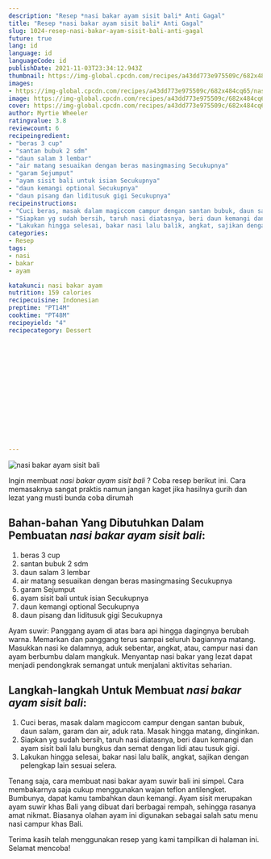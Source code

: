 ```yaml
---
description: "Resep *nasi bakar ayam sisit bali* Anti Gagal"
title: "Resep *nasi bakar ayam sisit bali* Anti Gagal"
slug: 1024-resep-nasi-bakar-ayam-sisit-bali-anti-gagal
future: true
lang: id
language: id
languageCode: id
publishDate: 2021-11-03T23:34:12.943Z 
thumbnail: https://img-global.cpcdn.com/recipes/a43dd773e975509c/682x484cq65/nasi-bakar-ayam-sisit-bali-foto-resep-utama.png
images:
- https://img-global.cpcdn.com/recipes/a43dd773e975509c/682x484cq65/nasi-bakar-ayam-sisit-bali-foto-resep-utama.png
image: https://img-global.cpcdn.com/recipes/a43dd773e975509c/682x484cq65/nasi-bakar-ayam-sisit-bali-foto-resep-utama.png
cover: https://img-global.cpcdn.com/recipes/a43dd773e975509c/682x484cq65/nasi-bakar-ayam-sisit-bali-foto-resep-utama.png
author: Myrtie Wheeler
ratingvalue: 3.8
reviewcount: 6
recipeingredient:
- "beras 3 cup"
- "santan bubuk 2 sdm"
- "daun salam 3 lembar"
- "air matang sesuaikan dengan beras masingmasing Secukupnya"
- "garam Sejumput"
- "ayam sisit bali untuk isian Secukupnya"
- "daun kemangi optional Secukupnya"
- "daun pisang dan liditusuk gigi Secukupnya"
recipeinstructions:
- "Cuci beras, masak dalam magiccom campur dengan santan bubuk, daun salam, garam dan air, aduk rata. Masak hingga matang, dinginkan."
- "Siapkan yg sudah bersih, taruh nasi diatasnya, beri daun kemangi dan ayam sisit bali lalu bungkus dan semat dengan lidi atau tusuk gigi."
- "Lakukan hingga selesai, bakar nasi lalu balik, angkat, sajikan dengan pelengkap lain sesuai selera."
categories:
- Resep
tags:
- nasi
- bakar
- ayam

katakunci: nasi bakar ayam 
nutrition: 159 calories
recipecuisine: Indonesian
preptime: "PT14M"
cooktime: "PT48M"
recipeyield: "4"
recipecategory: Dessert


     
    
    
    
    
    
    
    
    
    
    
      
    
---
```



![*nasi bakar ayam sisit bali*](https://img-global.cpcdn.com/recipes/a43dd773e975509c/682x484cq65/nasi-bakar-ayam-sisit-bali-foto-resep-utama.png)

Ingin membuat *nasi bakar ayam sisit bali* ? Coba resep berikut ini. Cara memasaknya sangat praktis namun jangan kaget jika hasilnya gurih dan lezat yang musti bunda coba dirumah

<!--inarticleads1-->

## Bahan-bahan Yang Dibutuhkan Dalam Pembuatan *nasi bakar ayam sisit bali*:

1. beras 3 cup
1. santan bubuk 2 sdm
1. daun salam 3 lembar
1. air matang sesuaikan dengan beras masingmasing Secukupnya
1. garam Sejumput
1. ayam sisit bali untuk isian Secukupnya
1. daun kemangi optional Secukupnya
1. daun pisang dan liditusuk gigi Secukupnya

Ayam suwir: Panggang ayam di atas bara api hingga dagingnya berubah warna. Memarkan dan panggang terus sampai seluruh bagiannya matang. Masukkan nasi ke dalamnya, aduk sebentar, angkat, atau, campur nasi dan ayam berbumbu dalam mangkuk. Menyantap nasi bakar yang lezat dapat menjadi pendongkrak semangat untuk menjalani aktivitas seharian. 

<!--inarticleads2-->

## Langkah-langkah Untuk Membuat *nasi bakar ayam sisit bali*:

1. Cuci beras, masak dalam magiccom campur dengan santan bubuk, daun salam, garam dan air, aduk rata. Masak hingga matang, dinginkan.
1. Siapkan yg sudah bersih, taruh nasi diatasnya, beri daun kemangi dan ayam sisit bali lalu bungkus dan semat dengan lidi atau tusuk gigi.
1. Lakukan hingga selesai, bakar nasi lalu balik, angkat, sajikan dengan pelengkap lain sesuai selera.


Tenang saja, cara membuat nasi bakar ayam suwir bali ini simpel. Cara membakarnya saja cukup menggunakan wajan teflon antilengket. Bumbunya, dapat kamu tambahkan daun kemangi. Ayam sisit merupakan ayam suwir khas Bali yang dibuat dari berbagai rempah, sehingga rasanya amat nikmat. Biasanya olahan ayam ini digunakan sebagai salah satu menu nasi campur khas Bali. 

Terima kasih telah menggunakan resep yang kami tampilkan di halaman ini. Selamat mencoba!
